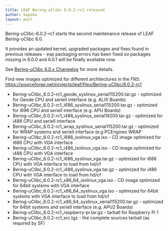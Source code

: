 ```yaml
---
title: LEAF Bering-uClibc 6.0.2-rc1 released
author: kapeka
layout: post
---
```

Bering-uClibc-6.0.2-rc1 starts the second maintenance release of LEAF Bering-uClibc 6.0. 

It provides an updated kernel, upgraded packages and fixes found in previous releases - esp packaging errors has been fixed so packages missing in 6.0.0 and 6.0.1 will be finally available now. 


See [Bering-uClibc 6.0.x Changelog](https://bering-uclibc.zetam.org/wiki/Bering-uClibc_6.0.x_-_Changelog)
for more details.


<p>Find new images optimized for different architectures in the FRS:
<a href="https://sourceforge.net/projects/leaf/files/Bering-uClibc/6.0.2-rc1">https://sourceforge.net/projects/leaf/files/Bering-uClibc/6.0.2-rc1</a>
<ul>

<li>Bering-uClibc_6.0.2-rc1_geode_syslinux_serial115200.tar.gz - optimized for Geode CPU and seriell interface (e.g. ALIX Boards) </li>

<li>Bering-uClibc_6.0.2-rc1_i686_syslinux_serial115200.tar.gz - optimized for i696 CPU and seriell interface (e.g. APU Boards) </li>

<li>Bering-uClibc_6.0.2-rc1_i486_syslinux_serial19200.tar.gz - optimized for i486 CPU and seriell interface </li>

<li>Bering-uClibc_6.0.2-rc1_wrap_syslinux_serial115200.tar.gz - optimized for WRAP systems and seriell interface (e.g PCEngines WRAP</li>

<li>Bering-uClibc_6.0.2-rc1_i686_isolinux_vga.iso - CD image optimized for i686 CPU with VGA interface</li>

<li>Bering-uClibc_6.0.2-rc1_i486_isolinux_vga.iso - CD image optimized for i486 CPU with VGA interface</li>

<li>Bering-uClibc_6.0.2-rc1_i686_syslinux_vga.tar.gz - optimized for i686 CPU with VGA interface to load from hd/cf</li>

<li>Bering-uClibc_6.0.2-rc1_i486_syslinux_vga.tar.gz - optimized for i486 CPU with VGA interface to load from hd/cf</li>

<li>Bering-uClibc_6.0.2-rc1_x86_64_isolinux_vga.iso - CD image optimized for 64bit systems  with VGA interface</li>

<li>Bering-uClibc_6.0.2-rc1_x86_64_syslinux_vga.iso - optimized for 64bit systems  with VGA interface to load from hd/cf</li>

<li>Bering-uClibc_6.0.2-rc1_x86_64_syslinux_serial115200.tar.gz - optimized for 64bit systems and seriell interface (e.g. APU2 Boards) </li>

<li>Bering-uClibc_6.0.2-rc1_raspberry-pi.tar.gz - tarball for Raspberry Pi 1 </li>

<li>Bering-uClibc_6.0.2-rc1_src.tgz - the complete sources tarball (as required by SF)</li>
</ul>

